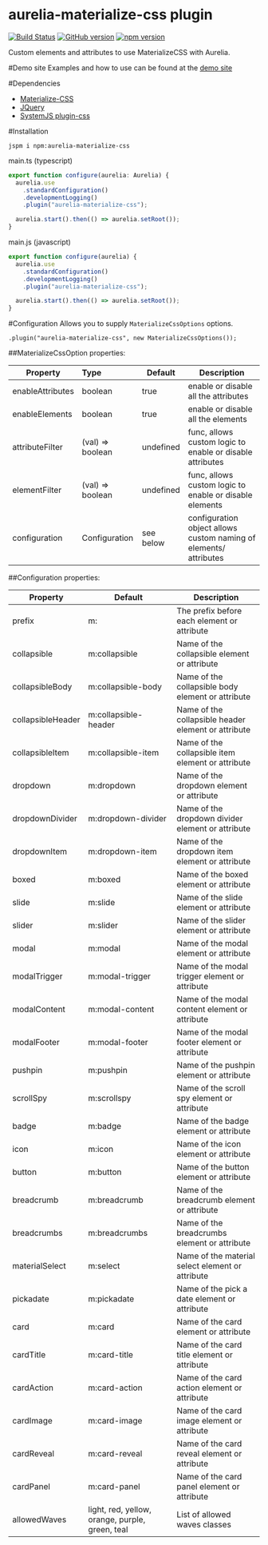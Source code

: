 # aurelia-materialize-css plugin

[![Build Status](https://travis-ci.org/eriklieben/aurelia-materialize-css.svg?branch=master)](https://travis-ci.org/eriklieben/aurelia-materialize-css)
[![GitHub version](https://img.shields.io/github/release/eriklieben/aurelia-materialize-css.svg)](https://img.shields.io/github/release/eriklieben/aurelia-materialize-css.svg)
[![npm version](https://img.shields.io/npm/v/aurelia-materialize-css.svg)](https://img.shields.io/npm/v/aurelia-materialize-css.svg)

Custom elements and attributes to use MaterializeCSS with Aurelia.

#Demo site
Examples and how to use can be found at the [demo site](http://aurelia-materialize-css.azurewebsites.net/)

#Dependencies
- [Materialize-CSS](https://github.com/Dogfalo/materialize)
- [JQuery](https://github.com/components/jquery)
- [SystemJS plugin-css](https://github.com/systemjs/plugin-css/)

#Installation
```
jspm i npm:aurelia-materialize-css
```
main.ts (typescript)
```typescript
export function configure(aurelia: Aurelia) {
  aurelia.use
    .standardConfiguration()
    .developmentLogging()
    .plugin("aurelia-materialize-css");

  aurelia.start().then(() => aurelia.setRoot());
}
```
main.js (javascript)
```javascript
export function configure(aurelia) {
  aurelia.use
    .standardConfiguration()
    .developmentLogging()
    .plugin("aurelia-materialize-css");

  aurelia.start().then(() => aurelia.setRoot());
}
```

#Configuration
Allows you to supply ```MaterializeCssOptions``` options.

``` 
.plugin("aurelia-materialize-css", new MaterializeCssOptions());
```

##MaterializeCssOption properties:

| Property         | Type             | Default   | Description                                                       |
| ---------------- |:---------------- | --------- | ----------------------------------------------------------------- | 
| enableAttributes | boolean          | true      | enable or disable all the attributes                              |
| enableElements   | boolean          | true      | enable or disable all the elements                                |
| attributeFilter  | (val) => boolean | undefined | func, allows custom logic to enable or disable attributes         | 
| elementFilter    | (val) => boolean | undefined | func, allows custom logic to enable or disable elements           |
| configuration    | Configuration    | see below | configuration object allows custom naming of elements/ attributes |

##Configuration properties:

| Property          | Default                                         | Description                                         |
| ----------------- | ----------------------------------------------- | --------------------------------------------------- |
| prefix            | m:                                              | The prefix before each element or attribute         |
| collapsible       | m:collapsible                                   | Name of the collapsible element or attribute        |
| collapsibleBody   | m:collapsible-body                              | Name of the collapsible body element or attribute   |
| collapsibleHeader | m:collapsible-header                            | Name of the collapsible header element or attribute |
| collapsibleItem   | m:collapsible-item                              | Name of the collapsible item element or attribute   |
| dropdown          | m:dropdown                                      | Name of the dropdown element or attribute           |
| dropdownDivider   | m:dropdown-divider                              | Name of the dropdown divider element or attribute   |
| dropdownItem      | m:dropdown-item                                 | Name of the dropdown item element or attribute      |
| boxed             | m:boxed                                         | Name of the boxed element or attribute              |
| slide             | m:slide                                         | Name of the slide element or attribute              |
| slider            | m:slider                                        | Name of the slider element or attribute             |
| modal             | m:modal                                         | Name of the modal element or attribute              |
| modalTrigger      | m:modal-trigger                                 | Name of the modal trigger element or attribute      |
| modalContent      | m:modal-content                                 | Name of the modal content element or attribute      |
| modalFooter       | m:modal-footer                                  | Name of the modal footer element or attribute       |
| pushpin           | m:pushpin                                       | Name of the pushpin element or attribute            |
| scrollSpy         | m:scrollspy                                     | Name of the scroll spy element or attribute         |
| badge             | m:badge                                         | Name of the badge element or attribute              |
| icon              | m:icon                                          | Name of the icon element or attribute               |
| button            | m:button                                        | Name of the button element or attribute             |
| breadcrumb        | m:breadcrumb                                    | Name of the breadcrumb element or attribute         |
| breadcrumbs       | m:breadcrumbs                                   | Name of the breadcrumbs element or attribute        |
| materialSelect    | m:select                                        | Name of the material select element or attribute    |
| pickadate         | m:pickadate                                     | Name of the pick a date element or attribute        |
| card              | m:card                                          | Name of the card element or attribute               |
| cardTitle         | m:card-title                                    | Name of the card title element or attribute         |
| cardAction        | m:card-action                                   | Name of the card action element or attribute        |
| cardImage         | m:card-image                                    | Name of the card image element or attribute         |
| cardReveal        | m:card-reveal                                   | Name of the card reveal element or attribute        |
| cardPanel         | m:card-panel                                    | Name of the card panel element or attribute         |
| allowedWaves      | light, red, yellow, orange, purple, green, teal | List of allowed waves classes                       |

